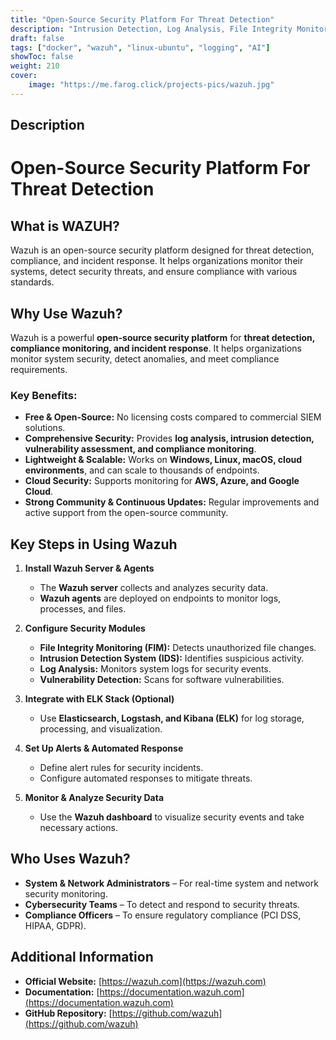 ```yaml
---
title: "Open-Source Security Platform For Threat Detection"
description: "Intrusion Detection, Log Analysis, File Integrity Monitoring, Vulnerability Detection, and SIEM Capabilities"
draft: false
tags: ["docker", "wazuh", "linux-ubuntu", "logging", "AI"]
showToc: false
weight: 210
cover:
    image: "https://me.farog.click/projects-pics/wazuh.jpg"
--- 
```

## Description
# Open-Source Security Platform For Threat Detection

## What is WAZUH?
Wazuh is an open-source security platform designed for threat detection, compliance, and incident response. It helps organizations monitor their systems, detect security threats, and ensure compliance with various standards.

## Why Use Wazuh?  
Wazuh is a powerful **open-source security platform** for **threat detection, compliance monitoring, and incident response**. It helps organizations monitor system security, detect anomalies, and meet compliance requirements.  

### Key Benefits:  
- **Free & Open-Source:** No licensing costs compared to commercial SIEM solutions.  
- **Comprehensive Security:** Provides **log analysis, intrusion detection, vulnerability assessment, and compliance monitoring**.  
- **Lightweight & Scalable:** Works on **Windows, Linux, macOS, cloud environments**, and can scale to thousands of endpoints.  
- **Cloud Security:** Supports monitoring for **AWS, Azure, and Google Cloud**.  
- **Strong Community & Continuous Updates:** Regular improvements and active support from the open-source community.  

## Key Steps in Using Wazuh  

1. **Install Wazuh Server & Agents**  
   - The **Wazuh server** collects and analyzes security data.  
   - **Wazuh agents** are deployed on endpoints to monitor logs, processes, and files.  

2. **Configure Security Modules**  
   - **File Integrity Monitoring (FIM):** Detects unauthorized file changes.  
   - **Intrusion Detection System (IDS):** Identifies suspicious activity.  
   - **Log Analysis:** Monitors system logs for security events.  
   - **Vulnerability Detection:** Scans for software vulnerabilities.  

3. **Integrate with ELK Stack (Optional)**  
   - Use **Elasticsearch, Logstash, and Kibana (ELK)** for log storage, processing, and visualization.  

4. **Set Up Alerts & Automated Response**  
   - Define alert rules for security incidents.  
   - Configure automated responses to mitigate threats.  

5. **Monitor & Analyze Security Data**  
   - Use the **Wazuh dashboard** to visualize security events and take necessary actions.  

## Who Uses Wazuh?  
- **System & Network Administrators** – For real-time system and network security monitoring.  
- **Cybersecurity Teams** – To detect and respond to security threats.  
- **Compliance Officers** – To ensure regulatory compliance (PCI DSS, HIPAA, GDPR).  

## Additional Information  
- **Official Website:** [https://wazuh.com](https://wazuh.com)  
- **Documentation:** [https://documentation.wazuh.com](https://documentation.wazuh.com)  
- **GitHub Repository:** [https://github.com/wazuh](https://github.com/wazuh)  


